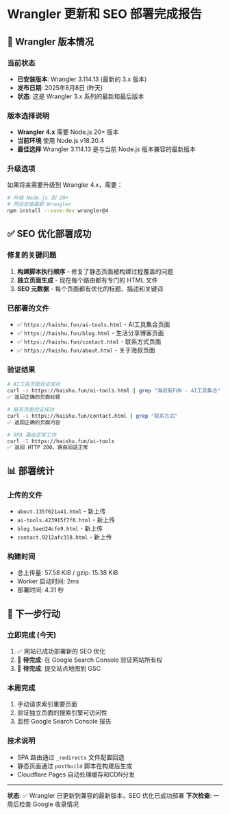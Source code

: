 # Wrangler 更新和 SEO 部署完成报告

## 🔧 Wrangler 版本情况

### 当前状态
- **已安装版本**: Wrangler 3.114.13 (最新的 3.x 版本)
- **发布日期**: 2025年8月8日 (昨天)
- **状态**: 这是 Wrangler 3.x 系列的最新和最后版本

### 版本选择说明
- **Wrangler 4.x** 需要 Node.js 20+ 版本
- **当前环境** 使用 Node.js v18.20.4
- **最佳选择** Wrangler 3.114.13 是与当前 Node.js 版本兼容的最新版本

### 升级选项
如果将来需要升级到 Wrangler 4.x，需要：
```bash
# 升级 Node.js 到 20+
# 然后安装最新 Wrangler
npm install --save-dev wrangler@4
```

## ✅ SEO 优化部署成功

### 修复的关键问题
1. **构建脚本执行顺序** - 修复了静态页面被构建过程覆盖的问题
2. **独立页面生成** - 现在每个路由都有专门的 HTML 文件
3. **SEO 元数据** - 每个页面都有优化的标题、描述和关键词

### 已部署的文件
- ✅ `https://haishu.fun/ai-tools.html` - AI工具集合页面
- ✅ `https://haishu.fun/blog.html` - 生活分享博客页面  
- ✅ `https://haishu.fun/contact.html` - 联系方式页面
- ✅ `https://haishu.fun/about.html` - 关于海叔页面

### 验证结果
```bash
# AI工具页面验证成功
curl -s https://haishu.fun/ai-tools.html | grep "海叔有FUN - AI工具集合"
✅ 返回正确的页面标题

# 联系页面验证成功  
curl -s https://haishu.fun/contact.html | grep "联系方式"
✅ 返回正确的页面内容

# SPA 路由正常工作
curl -I https://haishu.fun/ai-tools
✅ 返回 HTTP 200，路由回退正常
```

## 📊 部署统计

### 上传的文件
- `about.135f621a41.html` - 新上传
- `ai-tools.423915f7f0.html` - 新上传  
- `blog.5aed24cfe9.html` - 新上传
- `contact.9212afc318.html` - 新上传

### 构建时间
- 总上传量: 57.58 KiB / gzip: 15.38 KiB
- Worker 启动时间: 2ms
- 部署时间: 4.31 秒

## 🎯 下一步行动

### 立即完成 (今天)
1. ✅ 网站已成功部署新的 SEO 优化
2. 📝 **待完成**: 在 Google Search Console 验证网站所有权
3. 📝 **待完成**: 提交站点地图到 GSC

### 本周完成
1. 手动请求索引重要页面
2. 验证独立页面的搜索引擎可访问性
3. 监控 Google Search Console 报告

### 技术说明
- SPA 路由通过 `_redirects` 文件配置回退
- 静态页面通过 `postbuild` 脚本在构建后生成
- Cloudflare Pages 自动处理缓存和CDN分发

---
**状态**: ✅ Wrangler 已更新到兼容的最新版本，SEO 优化已成功部署
**下次检查**: 一周后检查 Google 收录情况
